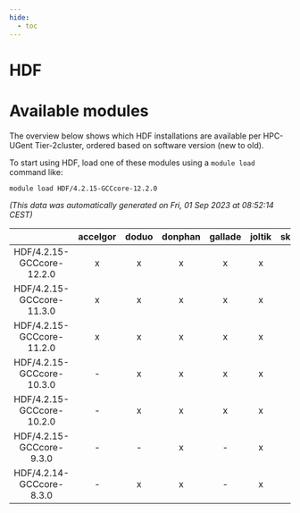 ```yaml
---
hide:
  - toc
---
```


HDF
===

# Available modules


The overview below shows which HDF installations are available per HPC-UGent Tier-2cluster, ordered based on software version (new to old).

To start using HDF, load one of these modules using a `module load` command like:

```shell
module load HDF/4.2.15-GCCcore-12.2.0
```

*(This data was automatically generated on Fri, 01 Sep 2023 at 08:52:14 CEST)*  

| |accelgor|doduo|donphan|gallade|joltik|skitty|swalot|victini|
| :---: | :---: | :---: | :---: | :---: | :---: | :---: | :---: | :---: |
|HDF/4.2.15-GCCcore-12.2.0|x|x|x|x|x|x|x|x|
|HDF/4.2.15-GCCcore-11.3.0|x|x|x|x|x|x|x|x|
|HDF/4.2.15-GCCcore-11.2.0|x|x|x|x|x|x|x|x|
|HDF/4.2.15-GCCcore-10.3.0|-|x|x|x|x|x|x|x|
|HDF/4.2.15-GCCcore-10.2.0|-|x|x|x|x|x|x|x|
|HDF/4.2.15-GCCcore-9.3.0|-|-|x|-|x|x|x|x|
|HDF/4.2.14-GCCcore-8.3.0|-|x|x|-|x|x|-|x|
